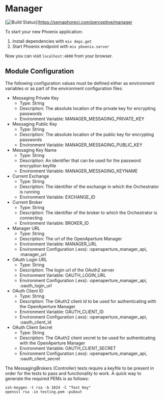 # Manager

[![Build Status](https://semaphoreci.com/api/v1/projects/57ae4ce0-e5f1-4a08-ab29-715b56d03480/398198/badge.svg)](https://semaphoreci.com/perceptive/manager

To start your new Phoenix application:

1. Install dependencies with `mix deps.get`
2. Start Phoenix endpoint with `mix phoenix.server`

Now you can visit `localhost:4000` from your browser.

## Module Configuration

The following configuration values must be defined either as environment variables or as part of the environment configuration files:

* Messaging Private Key
	* Type:  String
	* Description:  The absolute location of the private key for encrypting passwords
  * Environment Variable:  MANAGER_MESSAGING_PRIVATE_KEY
* Messaging Public Key
	* Type:  String
	* Description:  The absolute location of the public key for encrypting passwords
  * Environment Variable:  MANAGER_MESSAGING_PUBLIC_KEY
* Messaging Key Name
	* Type:  String
	* Description:  An identifier that can be used for the password encryption keyfile
  * Environment Variable:  MANAGER_MESSAGING_KEYNAME
* Current Exchange
	* Type:  String
	* Description:  The identifier of the exchange in which the Orchestrator is running
  * Environment Variable:  EXCHANGE_ID
* Current Broker
	* Type:  String
	* Description:  The identifier of the broker to which the Orchestrator is connecting
  * Environment Variable:  BROKER_ID
* Manager URL
  * Type: String
  * Description: The url of the OpenAperture Manager
  * Environment Variable:  MANAGER_URL
  * Environment Configuration (.exs): :openaperture_manager_api, :manager_url
* OAuth Login URL
  * Type: String
  * Description: The login url of the OAuth2 server
  * Environment Variable:  OAUTH_LOGIN_URL
  * Environment Configuration (.exs): :openaperture_manager_api, :oauth_login_url
* OAuth Client ID
  * Type: String
  * Description: The OAuth2 client id to be used for authenticating with the OpenAperture Manager
  * Environment Variable:  OAUTH_CLIENT_ID
  * Environment Configuration (.exs): :openaperture_manager_api, :oauth_client_id
* OAuth Client Secret
  * Type: String
  * Description: The OAuth2 client secret to be used for authenticating with the OpenAperture Manager
  * Environment Variable:  OAUTH_CLIENT_SECRET
  * Environment Configuration (.exs): :openaperture_manager_api, :oauth_client_secret

The MessagingBrokers (Controller) tests require a keyfile to be present in order for the tests to pass and functionality to work.  A quick way to generate the required PEMs is as follows:

```
ssh-keygen -t rsa -b 1024 -C "Test Key"
openssl rsa -in testing.pem -pubout
```